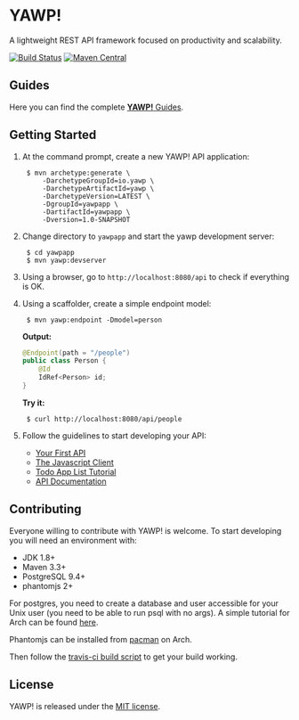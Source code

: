 # YAWP!

A lightweight REST API framework focused on productivity and scalability. 

[![Build Status](https://travis-ci.org/feroult/yawp.svg)](https://travis-ci.org/feroult/yawp)
[![Maven Central](https://maven-badges.herokuapp.com/maven-central/io.yawp/yawp/badge.svg)](https://maven-badges.herokuapp.com/maven-central/io.yawp/yawp/)

## Guides

Here you can find the complete [__YAWP!__ Guides](http://yawp.io/guides).

## Getting Started

1. At the command prompt, create a new YAWP! API application:

        $ mvn archetype:generate \
            -DarchetypeGroupId=io.yawp \
            -DarchetypeArtifactId=yawp \
            -DarchetypeVersion=LATEST \
            -DgroupId=yawpapp \
            -DartifactId=yawpapp \
            -Dversion=1.0-SNAPSHOT            

2. Change directory to `yawpapp` and start the yawp development server:

        $ cd yawpapp
        $ mvn yawp:devserver

3. Using a browser, go to `http://localhost:8080/api` to check if everything is OK.

4. Using a scaffolder, create a simple endpoint model:

        $ mvn yawp:endpoint -Dmodel=person

    **Output:**

    ``` java
    @Endpoint(path = "/people")
    public class Person {
        @Id
        IdRef<Person> id;
    }    
    ```
    **Try it:**

        $ curl http://localhost:8080/api/people

5. Follow the guidelines to start developing your API:
    * [Your First API](http://yawp.io/guides/getting-started/your-first-api)
    * [The Javascript Client](http://yawp.io/guides/tutorials/the-javascript-client)
    * [Todo App List Tutorial](http://yawp.io/guides/tutorials/todo-list-app)
    * [API Documentation](http://yawp.io/guides/api/models)    

## Contributing

Everyone willing to contribute with YAWP! is welcome. To start developing you
will need an environment with:

* JDK 1.8+
* Maven 3.3+
* PostgreSQL 9.4+
* phantomjs 2+

For postgres, you need to create a database and user accessible for your Unix user (you need to be able to run psql with no args). A simple tutorial for Arch can be found [here](http://www.netarky.com/programming/arch_linux/Arch_Linux_PostgreSQL_database_setup.html).

Phantomjs can be installed from [pacman](https://www.archlinux.org/packages/community/x86_64/phantomjs/) on Arch.

Then follow the [travis-ci build script](../master/.travis.yml) to get your build working.

## License

YAWP! is released under the [MIT license](https://opensource.org/licenses/MIT).
